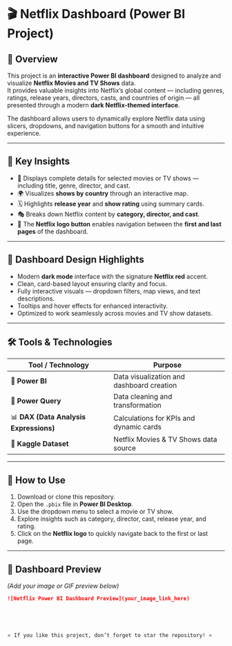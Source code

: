 # 🎬 Netflix Dashboard (Power BI Project)

## 📖 Overview
This project is an **interactive Power BI dashboard** designed to analyze and visualize **Netflix Movies and TV Shows** data.  
It provides valuable insights into Netflix’s global content — including genres, ratings, release years, directors, casts, and countries of origin — all presented through a modern **dark Netflix-themed interface**.

The dashboard allows users to dynamically explore Netflix data using slicers, dropdowns, and navigation buttons for a smooth and intuitive experience.

---

## 🧠 Key Insights
- 🎥 Displays complete details for selected movies or TV shows — including title, genre, director, and cast.  
- 🌍 Visualizes **shows by country** through an interactive map.  
- 🗓️ Highlights **release year** and **show rating** using summary cards.  
- 🎭 Breaks down Netflix content by **category, director, and cast**.  
- 🔁 The **Netflix logo button** enables navigation between the **first and last pages** of the dashboard.

---

## 🎨 Dashboard Design Highlights
- Modern **dark mode** interface with the signature **Netflix red** accent.  
- Clean, card-based layout ensuring clarity and focus.  
- Fully interactive visuals — dropdown filters, map views, and text descriptions.  
- Tooltips and hover effects for enhanced interactivity.  
- Optimized to work seamlessly across movies and TV show datasets.

---

## 🛠️ Tools & Technologies

| Tool / Technology | Purpose |
|--------------------|----------|
| 🧩 **Power BI** | Data visualization and dashboard creation |
| 🧹 **Power Query** | Data cleaning and transformation |
| 📊 **DAX (Data Analysis Expressions)** | Calculations for KPIs and dynamic cards |
| 💾 **Kaggle Dataset** | Netflix Movies & TV Shows data source |

---

## 🚀 How to Use
1. Download or clone this repository.  
2. Open the `.pbix` file in **Power BI Desktop**.  
3. Use the dropdown menu to select a movie or TV show.  
4. Explore insights such as category, director, cast, release year, and rating.  
5. Click on the **Netflix logo** to quickly navigate back to the first or last page.

---

## 📸 Dashboard Preview
*(Add your image or GIF preview below)*  
```markdown
![Netflix Power BI Dashboard Preview](your_image_link_here)





⭐ If you like this project, don’t forget to star the repository! ⭐
